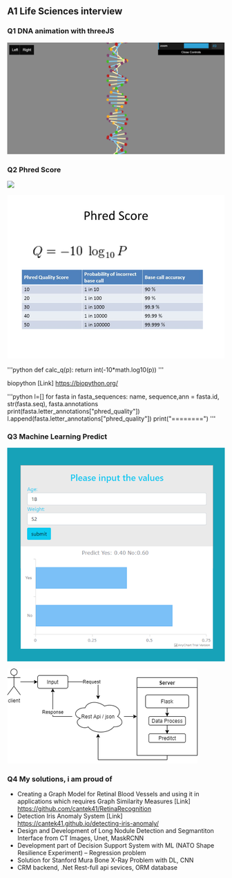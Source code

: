 ## A1 Life Sciences interview


### Q1 DNA animation with threeJS

![](img/q1.png)



### Q2 Phred Score

![](img/gscores.jpg)


![](img/pscore.jpg)

'''python
def calc_q(p):
    return int(-10*math.log10(p))
'''

biopython [Link] https://biopython.org/

'''python
l=[] 
for fasta in fasta_sequences:
        name, sequence,ann = fasta.id, str(fasta.seq), fasta.annotations
        print(fasta.letter_annotations["phred_quality"])
        l.append(fasta.letter_annotations["phred_quality"])
        print("========")
'''

### Q3 Machine Learning Predict
![](img/q3.PNG)

![](img/q3_02.png)


### Q4 My solutions, i am proud of

- Creating a Graph Model for Retinal Blood Vessels and using it in applications
which requires Graph Similarity Measures [Link] https://github.com/cantek41/RetinaRecognition
- Detection Iris Anomaly System [Link] https://cantek41.github.io/detecting-iris-anomaly/
- Design and Development of Long Nodule Detection and Segmantiton
Interface from CT Images, Unet, MaskRCNN
- Development part of Decision Support System with ML (NATO Shape
Resilience Experiment) – Regression problem
- Solution for Stanford Mura Bone X-Ray Problem with DL, CNN
- CRM backend, .Net Rest-full api sevices, ORM database
